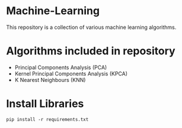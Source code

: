 # Machine-Learning
This repository is a collection of various machine learning algorithms.

# Algorithms included in repository
- Principal Components Analysis (PCA)
- Kernel Principal Components Analysis (KPCA)
- K Nearest Neighbours (KNN)

# Install Libraries
``pip install -r requirements.txt``